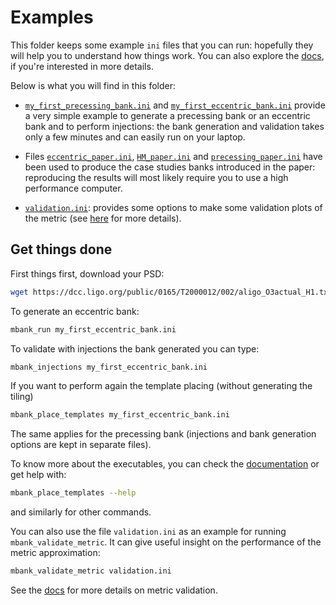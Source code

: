 # Examples

This folder keeps some example `ini` files that you can run: hopefully they will help you to understand how things work. You can also explore the [docs](https://mbank.readthedocs.io/en/latest/usage/overview.html), if you're interested in more details.

Below is what you will find in this folder:

- [`my_first_precessing_bank.ini`](my_first_precessing_bank.ini) and [`my_first_eccentric_bank.ini`](my_first_eccentric_bank.ini) provide a very simple example to generate a precessing bank or an eccentric bank and to perform injections: the bank generation and validation takes only a few minutes and can easily run on your laptop.

- Files [`eccentric_paper.ini`](eccentric_paper.ini), [`HM_paper.ini`](HM_paper.ini) and [`precessing_paper.ini`](precessing_paper.ini) have been used to produce the case studies banks introduced in the paper: reproducing the results will most likely require you to use a high performance computer.

- [`validation.ini`](validation.ini): provides some options to make some validation plots of the metric (see [here](https://mbank.readthedocs.io/en/latest/usage/metric.html#validating-the-metric) for more details).

## Get things done

First things first, download your PSD:

```Bash
wget https://dcc.ligo.org/public/0165/T2000012/002/aligo_O3actual_H1.txt
```

To generate an eccentric bank:

```Bash
mbank_run my_first_eccentric_bank.ini
```

To validate with injections the bank generated you can type:

```Bash
mbank_injections my_first_eccentric_bank.ini
``` 

If you want to perform again the template placing (without generating the tiling)

``` Bash
mbank_place_templates my_first_eccentric_bank.ini
```

The same applies for the precessing bank (injections and bank generation options are kept in separate files).

To know more about the executables, you can check the [documentation](https://mbank.readthedocs.io/en/latest/usage/overview.html) or get help with:

```Bash
mbank_place_templates --help
```

and similarly for other commands.

You can also use the file `validation.ini` as an example for running `mbank_validate_metric`. It can give useful insight on the performance of the metric approximation:

```Bash
mbank_validate_metric validation.ini
```

See the [docs](https://mbank.readthedocs.io/en/latest/usage/metric.html#validating-the-metric) for more details on metric validation.

